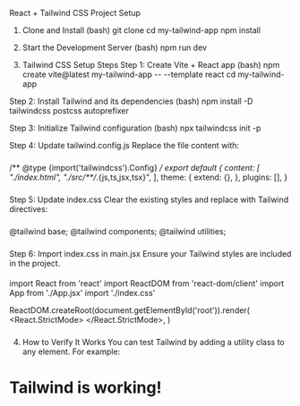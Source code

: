 React + Tailwind CSS Project Setup 

1. Clone and Install
(bash)
git clone <your-repo-url>
cd my-tailwind-app
npm install

2. Start the Development Server
(bash)
npm run dev

3. Tailwind CSS Setup Steps
Step 1: Create Vite + React app
(bash)
npm create vite@latest my-tailwind-app -- --template react
cd my-tailwind-app

Step 2: Install Tailwind and its dependencies
(bash)
npm install -D tailwindcss postcss autoprefixer

Step 3: Initialize Tailwind configuration
(bash)
npx tailwindcss init -p


Step 4: Update tailwind.config.js
Replace the file content with:

###
/** @type {import('tailwindcss').Config} */
export default {
  content: [
    "./index.html",
    "./src/**/*.{js,ts,jsx,tsx}",
  ],
  theme: {
    extend: {},
  },
  plugins: [],
}
###

Step 5: Update index.css
Clear the existing styles and replace with Tailwind directives:

###
@tailwind base;
@tailwind components;
@tailwind utilities;
###

Step 6: Import index.css in main.jsx
Ensure your Tailwind styles are included in the project.

####
import React from 'react'
import ReactDOM from 'react-dom/client'
import App from './App.jsx'
import './index.css'

ReactDOM.createRoot(document.getElementById('root')).render(
<React.StrictMode>
<App />
</React.StrictMode>,
)

###


4.  How to Verify It Works
    You can test Tailwind by adding a utility class to any element. For example:



<h1 className="text-4xl font-bold">Tailwind is working!</h1>
